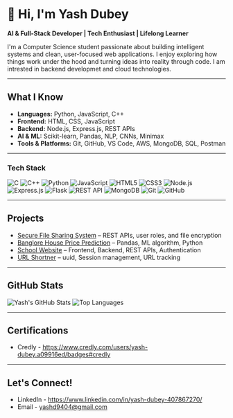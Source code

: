 # 👋 Hi, I'm Yash Dubey

 **AI & Full-Stack Developer | Tech Enthusiast | Lifelong Learner**

I'm a Computer Science student passionate about building intelligent systems and clean, user-focused web applications. I enjoy exploring how things work under the hood and turning ideas into reality through code.
I am intrested in backend developmet and cloud technologies.

---

##  What I Know

- **Languages:** Python, JavaScript, C++
- **Frontend:** HTML, CSS, JavaScript
- **Backend:** Node.js, Express.js, REST APIs
- **AI & ML:** Scikit-learn, Pandas, NLP, CNNs, Minimax
- **Tools & Platforms:** Git, GitHub, VS Code, AWS, MongoDB, SQL, Postman

---

###  Tech Stack

![C](https://img.shields.io/badge/C-00599C?style=for-the-badge&logo=c&logoColor=white)
![C++](https://img.shields.io/badge/C++-00599C?style=for-the-badge&logo=cplusplus&logoColor=white)
![Python](https://img.shields.io/badge/Python-3776AB?style=for-the-badge&logo=python&logoColor=white)
![JavaScript](https://img.shields.io/badge/JavaScript-F7DF1E?style=for-the-badge&logo=javascript&logoColor=black)
![HTML5](https://img.shields.io/badge/HTML5-E34F26?style=for-the-badge&logo=html5&logoColor=white)
![CSS3](https://img.shields.io/badge/CSS3-1572B6?style=for-the-badge&logo=css3&logoColor=white)
![Node.js](https://img.shields.io/badge/Node.js-339933?style=for-the-badge&logo=node.js&logoColor=white)
![Express.js](https://img.shields.io/badge/Express.js-000000?style=for-the-badge&logo=express&logoColor=white)
![Flask](https://img.shields.io/badge/Flask-000000?style=for-the-badge&logo=flask&logoColor=white)
![REST API](https://img.shields.io/badge/REST%20API-005571?style=for-the-badge&logo=fastapi&logoColor=white)
![MongoDB](https://img.shields.io/badge/MongoDB-4EA94B?style=for-the-badge&logo=mongodb&logoColor=white)
![Git](https://img.shields.io/badge/Git-F05032?style=for-the-badge&logo=git&logoColor=white)
![GitHub](https://img.shields.io/badge/GitHub-181717?style=for-the-badge&logo=github&logoColor=white)

---

##  Projects

-  [Secure File Sharing System](https://github.com/Thenameisyash06/secure-file-share) – REST APIs, user roles, and file encryption
-  [Banglore House Price Prediction](https://github.com/Thenameisyash06/BHP) – Pandas, ML algorithm, Python
-  [School Website](https://github.com/Thenameisyash06/School_website) – Frontend, Backend, REST APIs, Authentication
-  [URL Shortner](https://github.com/Thenameisyash06/Shorten) – uuid, Session management, URL tracking

---

##  GitHub Stats

![Yash's GitHub Stats](https://github-readme-stats.vercel.app/api?username=Thenameisyash06&show_icons=true&theme=tokyonight)
![Top Languages](https://github-readme-stats.vercel.app/api/top-langs/?username=Thenameisyash06&layout=compact&theme=tokyonight)

---

##  Certifications

- Credly - https://www.credly.com/users/yash-dubey.a09916ed/badges#credly

---

##  Let's Connect!

-  LinkedIn - https://www.linkedin.com/in/yash-dubey-407867270/
-  Email - yashd9404@gmail.com
